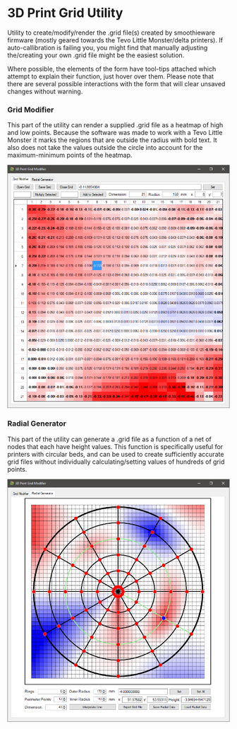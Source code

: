 # 3D Print Grid Utility
Utility to create/modify/render the .grid file(s) created by smoothieware firmware (mostly geared towards the Tevo Little Monster/delta printers).
If auto-callibration is failing you, you might find that manually adjusting the/creating your own .grid file might be the easiest solution.

Where possible, the elements of the form have tool-tips attached which attempt to explain their function, just hover over them. Please note that there are several possible interactions with the form that will clear unsaved changes without warning.

### Grid Modifier
This part of the utility can render a supplied .grid file as a heatmap of high and low points.
Because the software was made to work with a Tevo Little Monster it marks the regions that are outside the radius with bold text.
It also does not take the values outside the circle into account for the maximum-minimum points of the heatmap.

![Screenshot of the Grid Modifier function of the utility](https://raw.githubusercontent.com/Richard-CRT/3D-Print-Grid-Utility/master/GridModifier.png)

### Radial Generator
This part of the utility can generate a .grid file as a function of a net of nodes that each have height values.
This function is specifically useful for printers with circular beds, and can be used to create sufficiently accurate grid files without individually calculating/setting values of hundreds of grid points.

![Screenshot of the Grid Modifier function of the utility](https://raw.githubusercontent.com/Richard-CRT/3D-Print-Grid-Utility/master/RadialGenerator.png)
